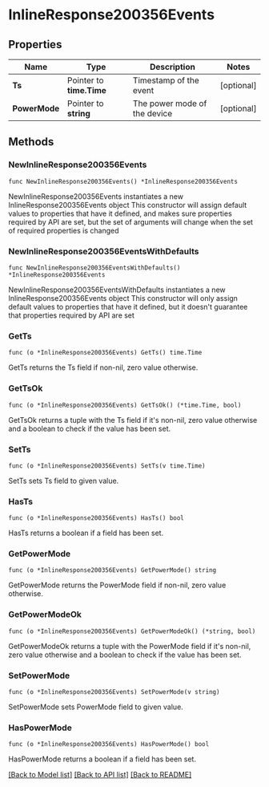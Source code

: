 # InlineResponse200356Events

## Properties

Name | Type | Description | Notes
------------ | ------------- | ------------- | -------------
**Ts** | Pointer to **time.Time** | Timestamp of the event | [optional] 
**PowerMode** | Pointer to **string** | The power mode of the device | [optional] 

## Methods

### NewInlineResponse200356Events

`func NewInlineResponse200356Events() *InlineResponse200356Events`

NewInlineResponse200356Events instantiates a new InlineResponse200356Events object
This constructor will assign default values to properties that have it defined,
and makes sure properties required by API are set, but the set of arguments
will change when the set of required properties is changed

### NewInlineResponse200356EventsWithDefaults

`func NewInlineResponse200356EventsWithDefaults() *InlineResponse200356Events`

NewInlineResponse200356EventsWithDefaults instantiates a new InlineResponse200356Events object
This constructor will only assign default values to properties that have it defined,
but it doesn't guarantee that properties required by API are set

### GetTs

`func (o *InlineResponse200356Events) GetTs() time.Time`

GetTs returns the Ts field if non-nil, zero value otherwise.

### GetTsOk

`func (o *InlineResponse200356Events) GetTsOk() (*time.Time, bool)`

GetTsOk returns a tuple with the Ts field if it's non-nil, zero value otherwise
and a boolean to check if the value has been set.

### SetTs

`func (o *InlineResponse200356Events) SetTs(v time.Time)`

SetTs sets Ts field to given value.

### HasTs

`func (o *InlineResponse200356Events) HasTs() bool`

HasTs returns a boolean if a field has been set.

### GetPowerMode

`func (o *InlineResponse200356Events) GetPowerMode() string`

GetPowerMode returns the PowerMode field if non-nil, zero value otherwise.

### GetPowerModeOk

`func (o *InlineResponse200356Events) GetPowerModeOk() (*string, bool)`

GetPowerModeOk returns a tuple with the PowerMode field if it's non-nil, zero value otherwise
and a boolean to check if the value has been set.

### SetPowerMode

`func (o *InlineResponse200356Events) SetPowerMode(v string)`

SetPowerMode sets PowerMode field to given value.

### HasPowerMode

`func (o *InlineResponse200356Events) HasPowerMode() bool`

HasPowerMode returns a boolean if a field has been set.


[[Back to Model list]](../README.md#documentation-for-models) [[Back to API list]](../README.md#documentation-for-api-endpoints) [[Back to README]](../README.md)



